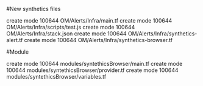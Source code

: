 #New synthetics files


 create mode 100644 OM/Alerts/Infra/main.tf
 create mode 100644 OM/Alerts/Infra/scripts/test.js
 create mode 100644 OM/Alerts/Infra/stack.json
 create mode 100644 OM/Alerts/Infra/synthetics-alert.tf
 create mode 100644 OM/Alerts/Infra/synthetics-browser.tf

#Module


 create mode 100644 modules/syntethicsBrowser/main.tf
 create mode 100644 modules/syntethicsBrowser/provider.tf
 create mode 100644 modules/syntethicsBrowser/variables.tf
